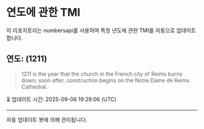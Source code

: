 
# 연도에 관한 TMI

이 리포지토리는 numbersapi를 사용하여 특정 년도에 관한 TMI를 자동으로 업데이트합니다.

## 연도: (1211)
> 1211 is the year that the church in the French city of Reims burns down; soon after, construction begins on the Notre Dame de Reims Cathedral.

⏳ 업데이트 시간: 2025-09-06 19:29:06 (UTC)

---
자동 업데이트 봇에 의해 관리됩니다.
